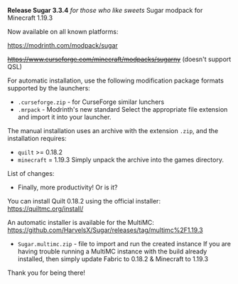 **Release Sugar 3.3.4**
_for those who like sweets_
Sugar modpack for Minecraft 1.19.3

Now available on all known platforms:

https://modrinth.com/modpack/sugar

~~https://www.curseforge.com/minecraft/modpacks/sugarny~~ (doesn't support QSL)

For automatic installation, use the following modification package formats supported by the launchers:
+ `.curseforge.zip` - for CurseForge similar lunchers
+ `.mrpack` - Modrinth's new standard
Select the appropriate file extension and import it into your launcher.

The manual installation uses an archive with the extension `.zip`, and the installation requires:
+ `quilt` >= 0.18.2
+ `minecraft` = 1.19.3
Simply unpack the archive into the games directory.

List of changes:
+ Finally, more productivity! Or is it?

You can install Quilt 0.18.2 using the official installer: 
https://quiltmc.org/install/

An automatic installer is available for the MultiMC:
https://github.com/HarvelsX/Sugar/releases/tag/multimc%2F1.19.3
+ `Sugar.multimc.zip` -  file to import and run the created instance
If you are having trouble running a MultiMC instance with the build already installed,
then simply update Fabric to 0.18.2 & Minecraft to 1.19.3

Thank you for being there!